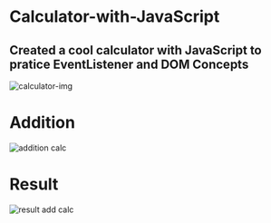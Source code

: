 # Calculator-with-JavaScript


## Created a cool calculator with JavaScript to pratice  <b>EventListener </b> and <b>DOM Concepts </b>
![calculator-img](https://github.com/rupesh989/full-ecommerce-web-app/assets/155056700/0ad93135-3605-44f4-9ece-0d01ce4ff16a)
# Addition 
![addition calc](https://github.com/rupesh989/calculator-with-JavaScript/assets/155056700/7d4135ff-7150-4f21-89a5-5351c8433bf1)
# Result
![result add calc](https://github.com/rupesh989/calculator-with-JavaScript/assets/155056700/3225aa2d-602b-4f28-bcd2-bbfaecbab91c)

